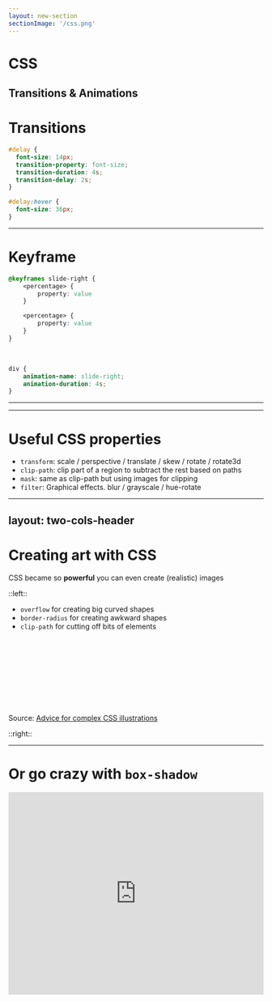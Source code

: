 ```yaml
---
layout: new-section
sectionImage: '/css.png'
---
```


# CSS
Transitions & Animations
---

# Transitions <MarkerCss />

```css
#delay {
  font-size: 14px;
  transition-property: font-size;
  transition-duration: 4s;
  transition-delay: 2s;
}

#delay:hover {
  font-size: 36px;
}
```

---

# Keyframe <MarkerCss />

```css
@keyframes slide-right {
    <percentage> {
        property: value
    }

    <percentage> {
        property: value
    }
}
```

<br />

```css
div {
    animation-name: slide-right;
    animation-duration: 4s;
}
```
---
---
# Useful CSS properties <MarkerSvg />


- `transform`: scale / perspective / translate / skew / rotate / rotate3d
- `clip-path`: clip part of a region to subtract the rest based on paths
- `mask`: same as clip-path but using images for clipping
- `filter`: Graphical effects. blur / grayscale / hue-rotate

---
layout: two-cols-header
---

# Creating art with CSS <MarkerCss />


CSS became so **powerful** you can even create (realistic) images

::left::

- `overflow` for creating big curved shapes
- `border-radius` for creating awkward shapes
- `clip-path` for cutting off bits of elements

<br /><br /><br /><br /><br /><br /><br /><br />

Source: [Advice for complex CSS illustrations](https://css-tricks.com/advice-for-complex-css-illustrations/)

::right::

<div class="ml-8">
    <Tweet id="1255207715137339396" scale="0.55" />
</div>

---

# Or go crazy with `box-shadow` <MarkerCss />

<iframe height="400" style="width: 100%;" scrolling="no" title="One-Dollar Bill in CSS (single-element)" src="https://codepen.io/alvaromontoro/embed/xxwqVxa?default-tab=result" frameborder="no" loading="lazy" allowtransparency="true" allowfullscreen="true">
  See the Pen <a href="https://codepen.io/alvaromontoro/pen/xxwqVxa">
  One-Dollar Bill in CSS (single-element)</a> by Alvaro Montoro (<a href="https://codepen.io/alvaromontoro">@alvaromontoro</a>)
  on <a href="https://codepen.io">CodePen</a>.
</iframe>